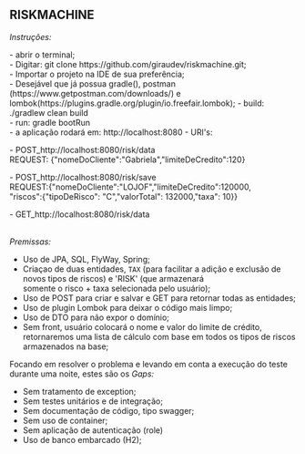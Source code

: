 <h2>RISKMACHINE</h2>

*Instruções:*
<p>- abrir o terminal;<br />
- Digitar: git clone https://github.com/giraudev/riskmachine.git;<br />
- Importar o projeto na IDE de sua preferência;<br />
- Desejável que já possua gradle(<https://gradle.org/install/>), postman (https://www.getpostman.com/downloads/) e <br /> lombok(https://plugins.gradle.org/plugin/io.freefair.lombok);
- build: ./gradlew clean build<br />
- run: gradle bootRun<br />
- a aplicação rodará em: http://localhost:8080
- URl's:
       <p> - POST_http://localhost:8080/risk/data<br />
          REQUEST: {"nomeDoCliente":"Gabriela","limiteDeCredito":120}</p>
       <p> - POST_http://localhost:8080/risk/save<br />
        REQUEST:{"nomeDoCliente":"LOJOF","limiteDeCredito":120000,<br />"riscos":{"tipoDeRisco": "C","valorTotal": 132000,"taxa": 10}}</p>
          - GET_http://localhost:8080/risk/data<br /><br />

*Premissas:*
- Uso de JPA, SQL, FlyWay, Spring;<br />
- Criaçao de duas entidades, `TAX` (para facilitar a adição e exclusão de novos tipos de riscos) e 'RISK' (que armazenará <br />somente o risco + taxa selecionada pelo usuário);<br />
- Uso de POST para criar e salvar e GET para retornar todas as entidades;<br />
- Uso de plugin Lombok para deixar o código mais limpo;<br />
- Uso de DTO para não expor o domínio;<br />
- Sem front, usuário colocará o nome e valor do limite de crédito, retornaremos uma lista de cálculo com base em todos
os tipos de riscos armazenados na base;<br />

Focando em resolver o problema e levando em conta a execução do teste durante uma noite, estes são os *Gaps:*
- Sem tratamento de exception;
- Sem testes unitários e de integração;
- Sem documentação de código, tipo swagger;
- Sem uso de container;
- Sem aplicação de autenticação (role)
- Uso de banco embarcado (H2);
